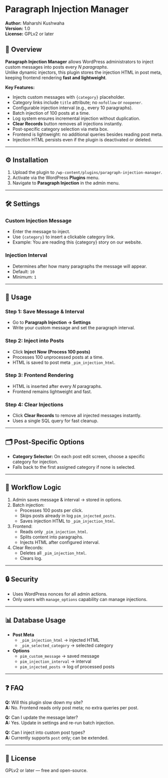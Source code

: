 # Paragraph Injection Manager

**Author:** Maharshi Kushwaha  
**Version:** 1.0  
**License:** GPLv2 or later  

## 📌 Overview

**Paragraph Injection Manager** allows WordPress administrators to inject custom messages into posts every *N paragraphs*.  
Unlike dynamic injectors, this plugin stores the injection HTML in post meta, keeping frontend rendering **fast and lightweight**.  

**Key Features:**

- Injects custom messages with `{category}` placeholder.
- Category links include `title` attribute; no `nofollow` or `noopener`.
- Configurable injection interval (e.g., every 10 paragraphs).
- Batch injection of 100 posts at a time.
- Log system ensures incremental injection without duplication.
- **Clear Records** button removes all injections instantly.
- Post-specific category selection via meta box.
- Frontend is lightweight: no additional queries besides reading post meta.
- Injection HTML persists even if the plugin is deactivated or deleted.

---

## ⚙️ Installation

1. Upload the plugin to `/wp-content/plugins/paragraph-injection-manager`.
2. Activate via the WordPress **Plugins** menu.
3. Navigate to **Paragraph Injection** in the admin menu.

---

## 🛠 Settings

### Custom Injection Message

- Enter the message to inject.
- Use `{category}` to insert a clickable category link.
- Example: You are reading this {category} story on our website.


### Injection Interval

- Determines after how many paragraphs the message will appear.
- Default: `10`
- Minimum: `1`

---

## 🚀 Usage

### Step 1: Save Message & Interval
- Go to **Paragraph Injection → Settings**
- Write your custom message and set the paragraph interval.

### Step 2: Inject into Posts
- Click **Inject Now (Process 100 posts)**
- Processes 100 unprocessed posts at a time.
- HTML is saved to post meta `_pim_injection_html`.

### Step 3: Frontend Rendering
- HTML is inserted after every *N* paragraphs.
- Frontend remains lightweight and fast.

### Step 4: Clear Injections
- Click **Clear Records** to remove all injected messages instantly.
- Uses a single SQL query for fast cleanup.

---

## 🗂 Post-Specific Options

- **Category Selector:** On each post edit screen, choose a specific category for injection.
- Falls back to the first assigned category if none is selected.

---

## 🔄 Workflow Logic

1. Admin saves message & interval → stored in options.
2. Batch injection:
   - Processes 100 posts per click.
   - Skips posts already in log `pim_injected_posts`.
   - Saves injection HTML to `_pim_injection_html`.
3. Frontend:
   - Reads only `_pim_injection_html`.
   - Splits content into paragraphs.
   - Injects HTML after configured interval.
4. Clear Records:
   - Deletes all `_pim_injection_html`.
   - Clears log.

---

## 🔒 Security

- Uses WordPress nonces for all admin actions.
- Only users with `manage_options` capability can manage injections.

---

## 📊 Database Usage

- **Post Meta**
  - `_pim_injection_html` → injected HTML
  - `_pim_selected_category` → selected category
- **Options**
  - `pim_custom_message` → saved message
  - `pim_injection_interval` → interval
  - `pim_injected_posts` → log of processed posts

---

## ❓ FAQ

**Q:** Will this plugin slow down my site?  
**A:** No. Frontend reads only post meta; no extra queries per post.

**Q:** Can I update the message later?  
**A:** Yes. Update in settings and re-run batch injection.

**Q:** Can I inject into custom post types?  
**A:** Currently supports `post` only; can be extended.

---

## 🏁 License

GPLv2 or later — free and open-source.  
